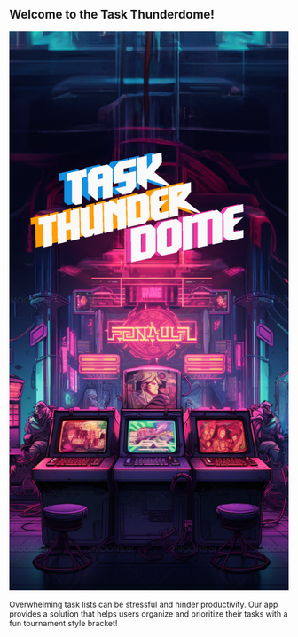 ## Welcome to the Task Thunderdome!

![Cover pic](frontend/app/src/main/res/drawable/taskthunderdome.png)

Overwhelming task lists can be stressful and hinder productivity. Our app provides a solution that helps users organize and prioritize their tasks with a fun tournament style bracket!

